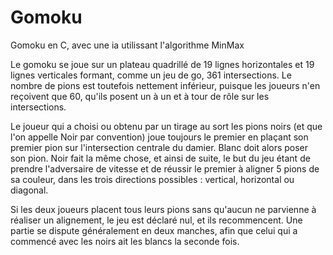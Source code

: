 # Gomoku
Gomoku en C, avec une ia utilissant l'algorithme MinMax

Le gomoku se joue sur un plateau quadrillé de 19 lignes horizontales et 19 lignes verticales formant, comme un jeu de go, 361 intersections. Le nombre de pions est toutefois nettement inférieur, puisque les joueurs n'en reçoivent que 60, qu'ils posent un à un et à tour de rôle sur les intersections.

Le joueur qui a choisi ou obtenu par un tirage au sort les pions noirs (et que l'on appelle Noir par convention) joue toujours le premier en plaçant son premier pion sur l'intersection centrale du damier. Blanc doit alors poser son pion. Noir fait la même chose, et ainsi de suite, le but du jeu étant de prendre l'adversaire de vitesse et de réussir le premier à aligner 5 pions de sa couleur, dans les trois directions possibles : vertical, horizontal ou diagonal.

Si les deux joueurs placent tous leurs pions sans qu'aucun ne parvienne à réaliser un alignement, le jeu est déclaré nul, et ils recommencent. Une partie se dispute généralement en deux manches, afin que celui qui a commencé avec les noirs ait les blancs la seconde fois.
